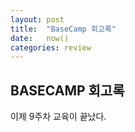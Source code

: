 ```yaml
---
layout: post
title:  "BaseCamp 회고록"
date:   now()
categories: review
---
```


## BASECAMP 회고록

이제 9주차 교육이 끝났다.
